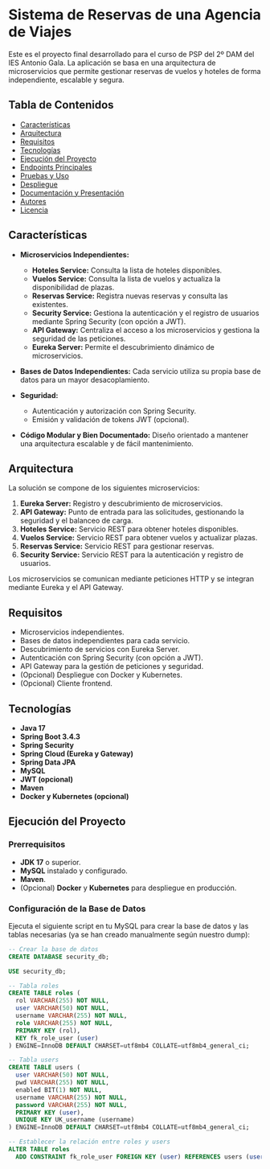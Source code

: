 # Sistema de Reservas de una Agencia de Viajes

Este es el proyecto final desarrollado para el curso de PSP del 2º DAM del IES Antonio Gala. La aplicación se basa en una arquitectura de microservicios que permite gestionar reservas de vuelos y hoteles de forma independiente, escalable y segura.

## Tabla de Contenidos

- [Características](#características)
- [Arquitectura](#arquitectura)
- [Requisitos](#requisitos)
- [Tecnologías](#tecnologías)
- [Ejecución del Proyecto](#ejecución-del-proyecto)
- [Endpoints Principales](#endpoints-principales)
- [Pruebas y Uso](#pruebas-y-uso)
- [Despliegue](#despliegue)
- [Documentación y Presentación](#documentación-y-presentación)
- [Autores](#autores)
- [Licencia](#licencia)

## Características

- **Microservicios Independientes:**  
  - **Hoteles Service:** Consulta la lista de hoteles disponibles.
  - **Vuelos Service:** Consulta la lista de vuelos y actualiza la disponibilidad de plazas.
  - **Reservas Service:** Registra nuevas reservas y consulta las existentes.
  - **Security Service:** Gestiona la autenticación y el registro de usuarios mediante Spring Security (con opción a JWT).
  - **API Gateway:** Centraliza el acceso a los microservicios y gestiona la seguridad de las peticiones.
  - **Eureka Server:** Permite el descubrimiento dinámico de microservicios.

- **Bases de Datos Independientes:** Cada servicio utiliza su propia base de datos para un mayor desacoplamiento.

- **Seguridad:**  
  - Autenticación y autorización con Spring Security.
  - Emisión y validación de tokens JWT (opcional).

- **Código Modular y Bien Documentado:** Diseño orientado a mantener una arquitectura escalable y de fácil mantenimiento.

## Arquitectura

La solución se compone de los siguientes microservicios:

1. **Eureka Server:** Registro y descubrimiento de microservicios.
2. **API Gateway:** Punto de entrada para las solicitudes, gestionando la seguridad y el balanceo de carga.
3. **Hoteles Service:** Servicio REST para obtener hoteles disponibles.
4. **Vuelos Service:** Servicio REST para obtener vuelos y actualizar plazas.
5. **Reservas Service:** Servicio REST para gestionar reservas.
6. **Security Service:** Servicio REST para la autenticación y registro de usuarios.

Los microservicios se comunican mediante peticiones HTTP y se integran mediante Eureka y el API Gateway.

## Requisitos

- Microservicios independientes.
- Bases de datos independientes para cada servicio.
- Descubrimiento de servicios con Eureka Server.
- Autenticación con Spring Security (con opción a JWT).
- API Gateway para la gestión de peticiones y seguridad.
- (Opcional) Despliegue con Docker y Kubernetes.
- (Opcional) Cliente frontend.

## Tecnologías

- **Java 17**
- **Spring Boot 3.4.3**
- **Spring Security**
- **Spring Cloud (Eureka y Gateway)**
- **Spring Data JPA**
- **MySQL**
- **JWT (opcional)**
- **Maven**
- **Docker y Kubernetes (opcional)**

## Ejecución del Proyecto

### Prerrequisitos

- **JDK 17** o superior.
- **MySQL** instalado y configurado.
- **Maven**.
- (Opcional) **Docker** y **Kubernetes** para despliegue en producción.

### Configuración de la Base de Datos

Ejecuta el siguiente script en tu MySQL para crear la base de datos y las tablas necesarias (ya se han creado manualmente según nuestro dump):

```sql
-- Crear la base de datos
CREATE DATABASE security_db;

USE security_db;

-- Tabla roles
CREATE TABLE roles (
  rol VARCHAR(255) NOT NULL,
  user VARCHAR(50) NOT NULL,
  username VARCHAR(255) NOT NULL,
  role VARCHAR(255) NOT NULL,
  PRIMARY KEY (rol),
  KEY fk_role_user (user)
) ENGINE=InnoDB DEFAULT CHARSET=utf8mb4 COLLATE=utf8mb4_general_ci;

-- Tabla users
CREATE TABLE users (
  user VARCHAR(50) NOT NULL,
  pwd VARCHAR(255) NOT NULL,
  enabled BIT(1) NOT NULL,
  username VARCHAR(255) NOT NULL,
  password VARCHAR(255) NOT NULL,
  PRIMARY KEY (user),
  UNIQUE KEY UK_username (username)
) ENGINE=InnoDB DEFAULT CHARSET=utf8mb4 COLLATE=utf8mb4_general_ci;

-- Establecer la relación entre roles y users
ALTER TABLE roles
  ADD CONSTRAINT fk_role_user FOREIGN KEY (user) REFERENCES users (user);
